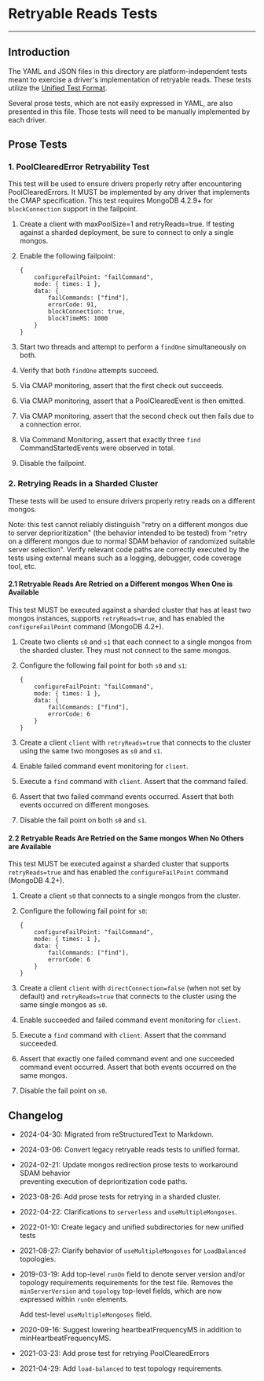 # Retryable Reads Tests

______________________________________________________________________

## Introduction

The YAML and JSON files in this directory are platform-independent tests meant to exercise a driver's implementation of
retryable reads. These tests utilize the [Unified Test Format](../../unified-test-format/unified-test-format.md).

Several prose tests, which are not easily expressed in YAML, are also presented in this file. Those tests will need to
be manually implemented by each driver.

## Prose Tests

### 1. PoolClearedError Retryability Test

This test will be used to ensure drivers properly retry after encountering PoolClearedErrors. It MUST be implemented by
any driver that implements the CMAP specification. This test requires MongoDB 4.2.9+ for `blockConnection` support in
the failpoint.

1. Create a client with maxPoolSize=1 and retryReads=true. If testing against a sharded deployment, be sure to connect
   to only a single mongos.

2. Enable the following failpoint:

   ```
   {
       configureFailPoint: "failCommand",
       mode: { times: 1 },
       data: {
           failCommands: ["find"],
           errorCode: 91,
           blockConnection: true,
           blockTimeMS: 1000
       }
   }
   ```

3. Start two threads and attempt to perform a `findOne` simultaneously on both.

4. Verify that both `findOne` attempts succeed.

5. Via CMAP monitoring, assert that the first check out succeeds.

6. Via CMAP monitoring, assert that a PoolClearedEvent is then emitted.

7. Via CMAP monitoring, assert that the second check out then fails due to a connection error.

8. Via Command Monitoring, assert that exactly three `find` CommandStartedEvents were observed in total.

9. Disable the failpoint.

### 2. Retrying Reads in a Sharded Cluster

These tests will be used to ensure drivers properly retry reads on a different mongos.

Note: this test cannot reliably distinguish "retry on a different mongos due to server deprioritization" (the behavior
intended to be tested) from "retry on a different mongos due to normal SDAM behavior of randomized suitable server
selection". Verify relevant code paths are correctly executed by the tests using external means such as a logging,
debugger, code coverage tool, etc.

#### 2.1 Retryable Reads Are Retried on a Different mongos When One is Available

This test MUST be executed against a sharded cluster that has at least two mongos instances, supports `retryReads=true`,
and has enabled the `configureFailPoint` command (MongoDB 4.2+).

1. Create two clients `s0` and `s1` that each connect to a single mongos from the sharded cluster. They must not connect
   to the same mongos.

2. Configure the following fail point for both `s0` and `s1`:

   ```
   {
       configureFailPoint: "failCommand",
       mode: { times: 1 },
       data: {
           failCommands: ["find"],
           errorCode: 6
       }
   }
   ```

3. Create a client `client` with `retryReads=true` that connects to the cluster using the same two mongoses as `s0` and
   `s1`.

4. Enable failed command event monitoring for `client`.

5. Execute a `find` command with `client`. Assert that the command failed.

6. Assert that two failed command events occurred. Assert that both events occurred on different mongoses.

7. Disable the fail point on both `s0` and `s1`.

#### 2.2 Retryable Reads Are Retried on the Same mongos When No Others are Available

This test MUST be executed against a sharded cluster that supports `retryReads=true` and has enabled the
`configureFailPoint` command (MongoDB 4.2+).

1. Create a client `s0` that connects to a single mongos from the cluster.

2. Configure the following fail point for `s0`:

   ```
   {
       configureFailPoint: "failCommand",
       mode: { times: 1 },
       data: {
           failCommands: ["find"],
           errorCode: 6
       }
   }
   ```

3. Create a client `client` with `directConnection=false` (when not set by default) and `retryReads=true` that connects
   to the cluster using the same single mongos as `s0`.

4. Enable succeeded and failed command event monitoring for `client`.

5. Execute a `find` command with `client`. Assert that the command succeeded.

6. Assert that exactly one failed command event and one succeeded command event occurred. Assert that both events
   occurred on the same mongos.

7. Disable the fail point on `s0`.

## Changelog

- 2024-04-30: Migrated from reStructuredText to Markdown.

- 2024-03-06: Convert legacy retryable reads tests to unified format.

- 2024-02-21: Update mongos redirection prose tests to workaround SDAM behavior\
  preventing execution of
  deprioritization code paths.

- 2023-08-26: Add prose tests for retrying in a sharded cluster.

- 2022-04-22: Clarifications to `serverless` and `useMultipleMongoses`.

- 2022-01-10: Create legacy and unified subdirectories for new unified tests

- 2021-08-27: Clarify behavior of `useMultipleMongoses` for `LoadBalanced` topologies.

- 2019-03-19: Add top-level `runOn` field to denote server version and/or\
  topology requirements requirements for the
  test file. Removes the `minServerVersion` and `topology` top-level fields, which are now expressed within `runOn`
  elements.

  Add test-level `useMultipleMongoses` field.

- 2020-09-16: Suggest lowering heartbeatFrequencyMS in addition to minHeartbeatFrequencyMS.

- 2021-03-23: Add prose test for retrying PoolClearedErrors

- 2021-04-29: Add `load-balanced` to test topology requirements.
